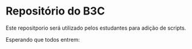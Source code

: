 # Repositório do B3C
Este repositporio será utilizado pelos estudantes para adição de scripts.

Esperando que todos entrem:

